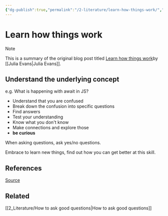 ```yaml
---
{"dg-publish":true,"permalink":"/2-literature/learn-how-things-work/","tags":["code/best_practices"],"created":"2023-09-11T17:59:11.816-05:00","updated":"2023-09-11T18:04:46.800-05:00"}
---
```


# Learn how things work

> [!NOTE]
> This is a summary of the original blog post titled [Learn how things work](https://jvns.ca/blog/learn-how-things-work/)by [[Julia Evans\|Julia Evans]].
## Understand the underlying concept
e.g. What is happening with await in JS?

- Understand that you are confused
- Break down the confusion into specific questions
- Find answers
- Test your understanding
- Know what you don't know
- Make connections and explore those
- **be curious**

When asking questions, ask yes/no questions.

Embrace to learn new things, find out how you can get better at this skill.
## References
[Source](https://jvns.ca/blog/learn-how-things-work/)
## Related
[[2_Literature/How to ask good questions\|How to ask good questions]]